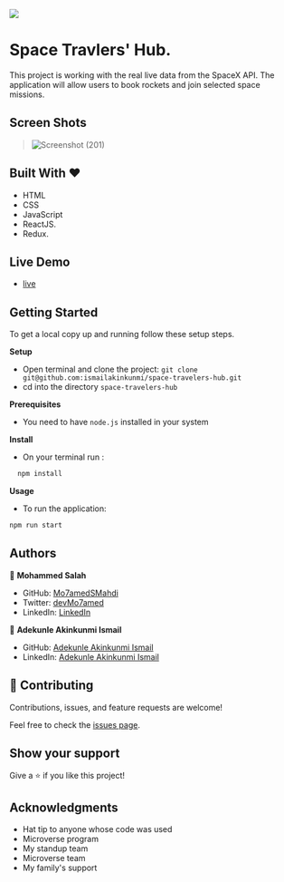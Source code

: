 ![](https://img.shields.io/badge/Microverse-blueviolet)

# Space Travlers' Hub.

This project is working with the real live data from the SpaceX API. The application will allow users to book rockets and join selected space missions.

## Screen Shots

> ![Screenshot (201)](https://user-images.githubusercontent.com/37457094/189049737-69d1bb57-cd15-477a-af04-68771c9d7654.png)

## Built With &hearts;

- HTML
- CSS
- JavaScript
- ReactJS.
- Redux.

## Live Demo

- [live](https://mo7amedsmahdi.github.io/space-travelers-hub/)

## Getting Started

To get a local copy up and running follow these setup steps.

**Setup**

- Open terminal and clone the project: `git clone git@github.com:ismailakinkunmi/space-travelers-hub.git`
- cd into the directory `space-travelers-hub`

**Prerequisites**

- You need to have `node.js` installed in your system

**Install**

- On your terminal run :

```sh
  npm install
```

**Usage**

- To run the application:

```sh
npm run start

```

## Authors

👤 **Mohammed Salah**

- GitHub: [Mo7amedSMahdi](https://github.com/Mo7amedSMahdi)
- Twitter: [devMo7amed](https://twitter.com/devMo7amed)
- LinkedIn: [LinkedIn](https://www.linkedin.com/in/Mo7amedSMahdi/)

👤 **Adekunle Akinkunmi Ismail**

- GitHub: [Adekunle Akinkunmi Ismail](https://github.com/ismailakinkunmi)
- LinkedIn: [Adekunle Akinkunmi Ismail](https://www.linkedin.com/in/adismail4/)

## 🤝 Contributing

Contributions, issues, and feature requests are welcome!

Feel free to check the [issues page](../../issues/).

## Show your support

Give a ⭐️ if you like this project!

## Acknowledgments

- Hat tip to anyone whose code was used
- Microverse program
- My standup team
- Microverse team
- My family's support
